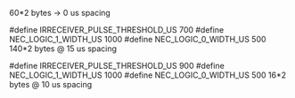 60*2 bytes -> 0 us spacing



#define IRRECEIVER_PULSE_THRESHOLD_US 700
#define NEC_LOGIC_1_WIDTH_US 1000
#define NEC_LOGIC_0_WIDTH_US 500
140*2 bytes @ 15 us spacing


#define IRRECEIVER_PULSE_THRESHOLD_US 900
#define NEC_LOGIC_1_WIDTH_US 1000
#define NEC_LOGIC_0_WIDTH_US 500
16*2 bytes @ 10 us spacing
